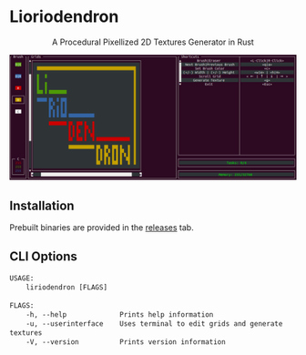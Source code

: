 # Lioriodendron

<div align="center">

A Procedural Pixellized 2D Textures Generator in Rust

<img src="./assets/Liriodendron_0_1_0.png" />

</div>

## Installation

Prebuilt binaries are provided in the [releases](https://github.com/pabtomas/liriodendron/releases) tab.

## CLI Options

```
USAGE:
    liriodendron [FLAGS]

FLAGS:
    -h, --help             Prints help information
    -u, --userinterface    Uses terminal to edit grids and generate textures
    -V, --version          Prints version information
```
